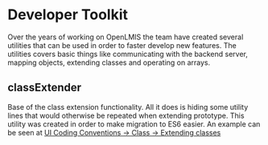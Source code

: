 # Developer Toolkit

Over the years of working on OpenLMIS the team have created several utilities that can be used in order to faster develop new features. The utilities covers basic things like communicating with the backend server, mapping objects, extending classes and operating on arrays.

## classExtender

Base of the class extension functionality. All it does is hiding some utility lines that would otherwise be repeated when extending prototype. This utility was created in order to make migration to ES6 easier. An example can be seen at [UI Coding Conventions -> Class -> Extending classes](conventions-javascript.md#extending-classes)